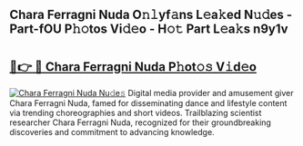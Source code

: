## Chara Ferragni Nuda O𝚗𝚕yf𝚊ns L𝚎a𝚔ed N𝚞𝚍es - Part-fOU P𝚑𝚘tos Vi𝚍𝚎o - H𝚘𝚝 Part L𝚎a𝚔s n9y1v

# <h2><a href="http://kf3xkoj.oniu.top/?m=Chara+Ferragni+Nuda">🔗👉 🔴 Chara Ferragni Nuda P𝚑ot𝚘𝚜 V𝚒d𝚎o</a></h2>

[![Chara Ferragni Nuda Nu𝚍e𝚜](https://i.imgur.com/0qMVB7G.gif)](http://kf3xkoj.oniu.top/?m=Chara+Ferragni+Nuda)
Digital media provider and amusement giver Chara Ferragni Nuda, famed for disseminating dance and lifestyle content via trending choreographies and short videos. Trailblazing scientist researcher Chara Ferragni Nuda, recognized for their groundbreaking discoveries and commitment to advancing knowledge.  
